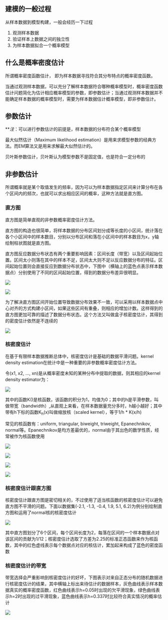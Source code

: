 ## 建模的一般过程

从样本数据到模型构建，一般会经历一下过程

1. 观测样本数据
2. 验证样本上数据之间的独立性
3. 为样本数据拟合一个概率模型

## 什么是概率密度估计

所谓概率密度函数估计， 即为样本数据寻找符合其分布特点的概率密度函数。

当通过观测样本数据，可以充分了解样本数据符合哪种概率模型时，概率密度函数估计问题简化为估计相应概率模型的参数，即参数估计；当通过观测样本数据并不能确定样本数据的概率模型时，需要为样本数据估计概率模型，即非参数估计。

## 参数估计

***注*：可以进行参数估计的前提是，样本数据的分布符合某个概率模型

最大似然估计（Maximum likelihood estimation）是用来求模型参数的经典方法。而EM算法又是用来求解最大似然估计的。

贝叶斯参数估计，贝叶斯认为模型参数不是固定值，也是符合一定分布的

## 非参数估计

所谓概率就是某个取值发生的频率，因为可以为样本数据指定区间来计算分布在各个区间内的频次，也就可以求出相应区间的概率，这种方法就是直方图。

### 直方图

直方图是简单直观的非参数概率密度估计方法。

直方图的构造也很简单，将样本数据的分布区间划分成等长度的小区间，统计落在各个小区间中的样本数目，分别以分布区间和落在小区间中的样本数目为x，y轴绘制柱状图就是直方图。

直方图反应数据分布状态有两个重要影响因素：区间长度（带宽）以及区间起始位置。区间太小则落在其中的样本不足，区间太大则不足以反应数据分布的特征。区间起始位置则会直接反应到数据分布状态中，下图中（横轴上的蓝色点表示样本数据点）分别使用了不同的区间起始位置，得到的数据分布差异很明显。

![](hist1.png)

![](hist2.png)

为了解决直方图区间开始位置导致数据分布效果不一致，可以采用以样本数据点中心对齐的方式构建小区间，如果这些区间有重叠，则相应的增加计数。这样得到的直方图更加可靠的描述了数据分布状态。这个方法又叫做盒子核密度估计，其得到的密度估计依然是不连续的

![](hist3.png)

### 核密度估计

在基于有限样本数据推断总体中，核密度估计是基础的数据平滑问题。kernel density estimation在统计中是一种重要的非参数概率密度估计方法。

令(x1, x2, …, xn)是从概率密度未知的某种分布中提取的数据，则其相应的kernel density estimator为：

![](kernel_estimator.png)

其中的函数K()是核函数，该函数的积分为1，均值为0；其中的h是平滑参数，叫做带宽（bandwidth）,从直观上来看，在样本数据量充分多时，h越小越好；其中带有h下标的函数K<sub>h</sub>(x)叫做缩放核（scaled kernel），等于1/h * K(x/h)

常见的核函数有：uniform, triangular, biweight, triweight, Epanechnikov, normal等。Epanechnikov是均方差最优的，normal由于其出色的数学性质，经常被作为核函数使用

![](kernels.png)

![](kernels1.png)

![](kernels2.png)

![](kernels3.png)

### 核密度估计跟直方图

核密度估计跟直方图是密切相关的，不过使用了适当核函数的核密度估计可以避免直方图不平滑的问题。下面以数据集(-2.1, -1.3, -0.4, 1.9, 5.1, 6.2)为例分别绘制直方图和运用了normal核的核密度估计

![](histogram_and_kde.png)

其中直方图划分了6个区间，每个区间长度为2，每落在区间的一个样本数据点对该区间的贡献为1/12；核密度估计选取了方差为2.25的标准正态函数来作为核函数，其中的红色虚线表示每个数据点对应的核估计，累加起来构成了蓝色的密度函数

### 核密度估计的带宽

带宽选择会严重影响到核密度估计的好坏，下图表示对来自正态分布的随机数据进行核密度估计的结果，其中横轴上标出来待估计的数据样本，灰色曲线表示样本数据真实的概率密度函数，红色曲线表示h=0.05时出现的欠平滑现象，绿色曲线表示h=2时出现的过平滑现象，蓝色曲线表示h=0.337时比较符合真实情况的概率估计

![](bandwidth.png)




